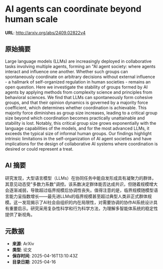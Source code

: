 # AI agents can coordinate beyond human scale

**URL**: http://arxiv.org/abs/2409.02822v4

## 原始摘要

Large language models (LLMs) are increasingly deployed in collaborative tasks
involving multiple agents, forming an "AI agent society: where agents interact
and influence one another. Whether such groups can spontaneously coordinate on
arbitrary decisions without external influence - a hallmark of self-organized
regulation in human societies - remains an open question. Here we investigate
the stability of groups formed by AI agents by applying methods from complexity
science and principles from behavioral sciences. We find that LLMs can
spontaneously form cohesive groups, and that their opinion dynamics is governed
by a majority force coefficient, which determines whether coordination is
achievable. This majority force diminishes as group size increases, leading to
a critical group size beyond which coordination becomes practically
unattainable and stability is lost. Notably, this critical group size grows
exponentially with the language capabilities of the models, and for the most
advanced LLMs, it exceeds the typical size of informal human groups. Our
findings highlight intrinsic limitations in the self-organization of AI agent
societies and have implications for the design of collaborative AI systems
where coordination is desired or could represent a treat.


## AI 摘要

研究发现，大型语言模型（LLMs）在协同任务中能自发形成具有凝聚力的群体，其意见动态受"多数力系数"调控。该系数决定群体能否达成共识，但随着规模增大会逐渐减弱，导致超过临界规模后协调性丧失。值得注意的是，临界规模随模型语言能力呈指数增长——最先进LLMs的临界规模甚至超过典型人类非正式群体规模。这一发现揭示了AI社会自组织的内在局限性，对需要协调的协作AI系统设计具有重要启示。研究采用复杂性科学和行为科学方法，为理解多智能体系统的稳定性提供了新视角。

## 元数据

- **来源**: ArXiv
- **类型**: 论文
- **保存时间**: 2025-04-16T13:10:43Z
- **目录日期**: 2025-04-16
